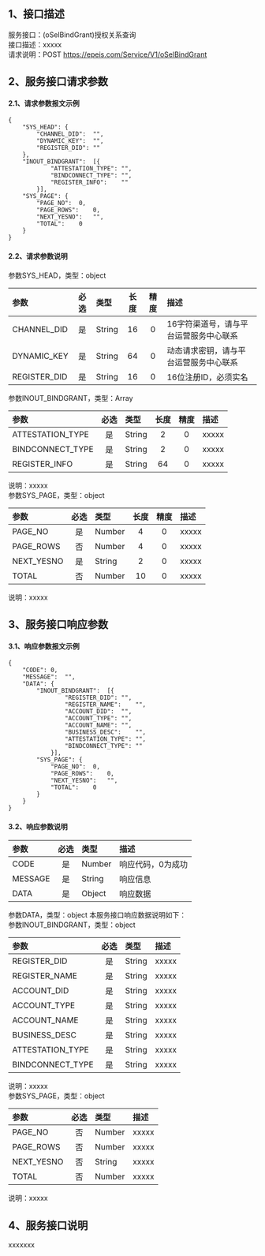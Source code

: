## 1、接口描述  
服务接口：(oSelBindGrant)授权关系查询  
接口描述：xxxxx  
请求说明：POST https://epeis.com/Service/V1/oSelBindGrant  
  
## 2、服务接口请求参数  
#### 2.1、请求参数报文示例  
~~~  
{
	"SYS_HEAD":	{
		"CHANNEL_DID":	"",
		"DYNAMIC_KEY":	"",
		"REGISTER_DID":	""
	},
	"INOUT_BINDGRANT":	[{
			"ATTESTATION_TYPE":	"",
			"BINDCONNECT_TYPE":	"",
			"REGISTER_INFO":	""
		}],
	"SYS_PAGE":	{
		"PAGE_NO":	0,
		"PAGE_ROWS":	0,
		"NEXT_YESNO":	"",
		"TOTAL":	0
	}
}  
~~~  
#### 2.2、请求参数说明  
参数SYS_HEAD，类型：object  
  
| 参数 | 必选 | 类型 | 长度 | 精度 | 描述 |  
| :----------------- | :----: | :-------- | :----: | :----: | :---------------- |  
| CHANNEL_DID | 是 | String | 16 | 0 | 16字符渠道号，请与平台运营服务中心联系 |  
| DYNAMIC_KEY | 是 | String | 64 | 0 | 动态请求密钥，请与平台运营服务中心联系 |  
| REGISTER_DID      |  是  | String   | 16 | 0 | 16位注册ID，必须实名 |  
  
参数INOUT_BINDGRANT，类型：Array  
  
| 参数              | 必选 | 类型     | 长度 | 精度 | 描述             |  
| :----------------- | :----: | :-------- | :----: | :----: | :---------------- |  
| ATTESTATION_TYPE |  是  | String   | 2 | 0 | xxxxx |  
| BINDCONNECT_TYPE |  是  | String   | 2 | 0 | xxxxx |  
| REGISTER_INFO |  是  | String   | 64 | 0 | xxxxx |  
  
说明：xxxxx  
参数SYS_PAGE，类型：object  
  
| 参数              | 必选 | 类型     | 长度 | 精度 | 描述             |  
| :----------------- | :----: | :-------- | :----: | :----: | :---------------- |  
| PAGE_NO |  是  | Number   | 4 | 0 | xxxxx |  
| PAGE_ROWS |  否  | Number   | 4 | 0 | xxxxx |  
| NEXT_YESNO |  是  | String   | 2 | 0 | xxxxx |  
| TOTAL |  否  | Number   | 10 | 0 | xxxxx |  
  
说明：xxxxx  
  
## 3、服务接口响应参数  
#### 3.1、响应参数报文示例  
~~~  
{
	"CODE":	0,
	"MESSAGE":	"",
	"DATA":	{
		"INOUT_BINDGRANT":	[{
				"REGISTER_DID":	"",
				"REGISTER_NAME":	"",
				"ACCOUNT_DID":	"",
				"ACCOUNT_TYPE":	"",
				"ACCOUNT_NAME":	"",
				"BUSINESS_DESC":	"",
				"ATTESTATION_TYPE":	"",
				"BINDCONNECT_TYPE":	""
			}],
		"SYS_PAGE":	{
			"PAGE_NO":	0,
			"PAGE_ROWS":	0,
			"NEXT_YESNO":	"",
			"TOTAL":	0
		}
	}
}  
~~~  
#### 3.2、响应参数说明  
  
| 参数              | 必选 | 类型     | 描述             |  
| :----------------- | :----: | :-------- | :---------------- |  
| CODE | 是 | Number | 响应代码，0为成功 |  
| MESSAGE | 是 | String | 响应信息 |  
| DATA | 是 | Object | 响应数据 |  
  
参数DATA，类型：object 本服务接口响应数据说明如下：  
参数INOUT_BINDGRANT，类型：object  
  

| 参数              | 必选 | 类型     | 描述             |  
| :----------------- | :----: | :-------- | :---------------- |  
| REGISTER_DID |  是  | String   | xxxxx |  
| REGISTER_NAME |  是  | String   | xxxxx |  
| ACCOUNT_DID |  是  | String   | xxxxx |  
| ACCOUNT_TYPE |  是  | String   | xxxxx |  
| ACCOUNT_NAME |  是  | String   | xxxxx |  
| BUSINESS_DESC |  是  | String   | xxxxx |  
| ATTESTATION_TYPE |  是  | String   | xxxxx |  
| BINDCONNECT_TYPE |  是  | String   | xxxxx |  
  
说明：xxxxx  
参数SYS_PAGE，类型：object  
  

| 参数              | 必选 | 类型     | 描述             |  
| :----------------- | :----: | :-------- | :---------------- |  
| PAGE_NO |  否  | Number   | xxxxx |  
| PAGE_ROWS |  否  | Number   | xxxxx |  
| NEXT_YESNO |  否  | String   | xxxxx |  
| TOTAL |  否  | Number   | xxxxx |  
  
说明：xxxxx  
## 4、服务接口说明  
xxxxxxx  
